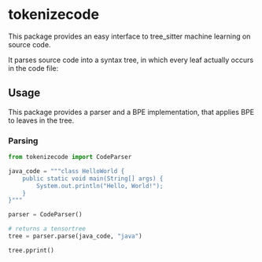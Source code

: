 # tokenizecode

This package provides an easy interface to tree_sitter machine learning on source code.

It parses source code into a syntax tree, in which every leaf actually occurs in the code file:

## Usage

This package provides a parser and a BPE implementation, that applies BPE to leaves
in the tree.

### Parsing

```python
from tokenizecode import CodeParser

java_code = """class HelloWorld {
    public static void main(String[] args) {
        System.out.println("Hello, World!"); 
    }
}"""

parser = CodeParser()

# returns a tensortree
tree = parser.parse(java_code, "java")

tree.pprint()  
```